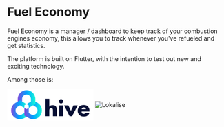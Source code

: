 # Fuel Economy

Fuel Economy is a manager / dashboard to keep track of your combustion engines economy, this allows you to track whenever you've refueled and get statistics.

The platform is built on Flutter, with the intention to test out new and exciting technology.

Among those is:

<img src="https://raw.githubusercontent.com/hivedb/hive/master/.github/logo_transparent.svg?sanitize=true" alt="Flutter Hive" width="200" align="center" />

<img src="https://github.com/lokalise/i18n-ally/raw/screenshots/lokalise-logo.png?raw=true" alt="Lokalise" width="400" align="center" />

